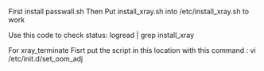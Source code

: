 First install passwall.sh Then Put install_xray.sh into /etc/install_xray.sh to work


Use this code to check status:  logread | grep install_xray


For xray_terminate Fisrt put the script in this location with this command : vi /etc/init.d/set_oom_adj
